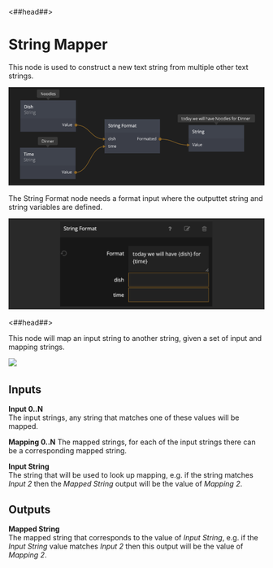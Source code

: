 
<##head##>
# String Mapper

This node is used to construct a new text string from multiple other text strings. 

![](./stringformat-node.png ':class=img-size-l')

The String Format node needs a format input where the outputtet string and string variables are defined. 

![](./stringformat-visual.png ':class=img-size-l')

<##head##>

This node will map an input string to another string, given a set of input and mapping strings.

![](stringmapper.png)

<div class = "node-inputs">

## Inputs

**Input 0..N**  
The input strings, any string that matches one of these values will be mapped.

**Mapping 0..N**
The mapped strings, for each of the input strings there can be a corresponding mapped string.

**Input String**  
The string that will be used to look up mapping, e.g. if the string matches _Input 2_ then the _Mapped String_ output
will be the value of _Mapping 2_.

</div>

<div class = "node-outputs">

## Outputs

**Mapped String**  
The mapped string that corresponds to the value of _Input String_, e.g. if the _Input String_ value matches _Input 2_ then this output
will be the value of _Mapping 2_.

</div>
